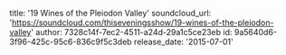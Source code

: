title: '19 Wines of the Pleiodon Valley'
soundcloud_url: 'https://soundcloud.com/thiseveningsshow/19-wines-of-the-pleiodon-valley'
author: 7328c14f-7ec2-4511-a24d-29a1c5ce23eb
id: 9a5640d6-3f96-425c-95c6-836c9f5c3deb
release_date: '2015-07-01'
